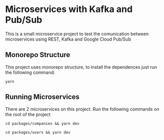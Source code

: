 # Microservices with Kafka and Pub/Sub

This is a small microservice project to test the comunication between microservices 
using REST, Kafka and Google Cloud Pub/Sub

## Monorepo Structure

This project uses monorepo structure, to install the dependences just run the following command:

` yarn `

## Running Microservices

There are 2 microservices on this project. Run the following commands on the root of the project

` cd packages/companies && yarn dev `

` cd packages/users && yarn dev `